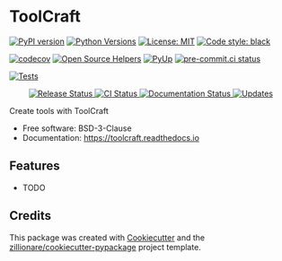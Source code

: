 # ToolCraft


[![PyPI version](https://img.shields.io/pypi/v/toolcraft?style=for-the-badge)](https://pypi.org/project/toolcraft/)
[![Python Versions](https://img.shields.io/pypi/pyversions/toolcraft?style=for-the-badge)](https://pypi.org/project/toolcraft/)
[![License: MIT](https://img.shields.io/pypi/l/toolcraft?style=for-the-badge)](https://opensource.org/licenses/BSD-3-Clause)
[![Code style: black](https://img.shields.io/badge/code%20style-black-000000.svg?style=for-the-badge)](https://github.com/psf/black)


[![codecov](https://codecov.io/gh/SpikingNeurons/toolcraft/branch/main/graph/badge.svg?token=Zz1FhlxwEe)](https://codecov.io/gh/SpikingNeurons/toolcraft)
[![Open Source Helpers](https://www.codetriage.com/spikingneurons/toolcraft/badges/users.svg)](https://www.codetriage.com/spikingneurons/toolcraft)
[![PyUp](https://pyup.io/repos/github/SpikingNeurons/toolcraft/shield.svg)](https://pyup.io/repos/github/SpikingNeurons/toolcraft/)
[![pre-commit.ci status](https://results.pre-commit.ci/badge/github/SpikingNeurons/toolcraft/main.svg)](https://results.pre-commit.ci/latest/github/SpikingNeurons/toolcraft/main)


[![Tests](https://github.com/SpikingNeurons/toolcraft/workflows/Tests/badge.svg)](https://github.com/SpikingNeurons/toolcraft/actions?query=workflow%3ATests)


<p align="center">
<a href="https://pypi.python.org/pypi/toolcraft">
    <img src="https://img.shields.io/pypi/v/toolcraft.svg"
        alt = "Release Status">
</a>

<a href="https://github.com/SpikingNeurons/toolcraft/actions">
    <img src="https://github.com/SpikingNeurons/toolcraft/actions/workflows/main.yml/badge.svg?branch=release" alt="CI Status">
</a>

<a href="https://toolcraft.readthedocs.io/en/latest/?badge=latest">
    <img src="https://readthedocs.org/projects/toolcraft/badge/?version=latest" alt="Documentation Status">
</a>

<a href="https://pyup.io/repos/github/SpikingNeurons/toolcraft/">
<img src="https://pyup.io/repos/github/SpikingNeurons/toolcraft/shield.svg" alt="Updates">
</a>

</p>


Create tools with ToolCraft


* Free software: BSD-3-Clause
* Documentation: <https://toolcraft.readthedocs.io>


## Features

* TODO

## Credits

This package was created with [Cookiecutter](https://github.com/audreyr/cookiecutter) and the [zillionare/cookiecutter-pypackage](https://github.com/zillionare/cookiecutter-pypackage) project template.
